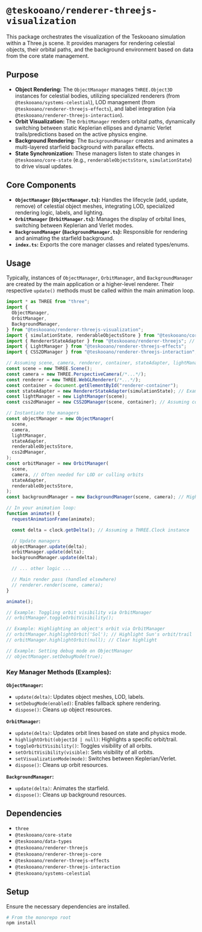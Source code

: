 # `@teskooano/renderer-threejs-visualization`

This package orchestrates the visualization of the Teskooano simulation within a Three.js scene. It provides managers for rendering celestial objects, their orbital paths, and the background environment based on data from the core state management.

## Purpose

- **Object Rendering:** The `ObjectManager` manages `THREE.Object3D` instances for celestial bodies, utilizing specialized renderers (from `@teskooano/systems-celestial`), LOD management (from `@teskooano/renderer-threejs-effects`), and label integration (via `@teskooano/renderer-threejs-interaction`).
- **Orbit Visualization:** The `OrbitManager` renders orbital paths, dynamically switching between static Keplerian ellipses and dynamic Verlet trails/predictions based on the active physics engine.
- **Background Rendering:** The `BackgroundManager` creates and animates a multi-layered starfield background with parallax effects.
- **State Synchronization:** These managers listen to state changes in `@teskooano/core-state` (e.g., `renderableObjectsStore`, `simulationState`) to drive visual updates.

## Core Components

- **`ObjectManager` (`ObjectManager.ts`):** Handles the lifecycle (add, update, remove) of celestial object meshes, integrating LOD, specialized rendering logic, labels, and lighting.
- **`OrbitManager` (`OrbitManager.ts`):** Manages the display of orbital lines, switching between Keplerian and Verlet modes.
- **`BackgroundManager` (`BackgroundManager.ts`):** Responsible for rendering and animating the starfield background.
- **`index.ts`:** Exports the core manager classes and related types/enums.

## Usage

Typically, instances of `ObjectManager`, `OrbitManager`, and `BackgroundManager` are created by the main application or a higher-level renderer. Their respective `update()` methods must be called within the main animation loop.

```typescript
import * as THREE from "three";
import {
  ObjectManager,
  OrbitManager,
  BackgroundManager,
} from "@teskooano/renderer-threejs-visualization";
import { simulationState, renderableObjectsStore } from "@teskooano/core-state"; // Example state imports
import { RendererStateAdapter } from "@teskooano/renderer-threejs"; // Example adapter
import { LightManager } from "@teskooano/renderer-threejs-effects";
import { CSS2DManager } from "@teskooano/renderer-threejs-interaction";

// Assuming scene, camera, renderer, container, stateAdapter, lightManager, css2dManager exist
const scene = new THREE.Scene();
const camera = new THREE.PerspectiveCamera(/*...*/);
const renderer = new THREE.WebGLRenderer(/*...*/);
const container = document.getElementById("renderer-container");
const stateAdapter = new RendererStateAdapter(simulationState); // Example instantiation
const lightManager = new LightManager(scene);
const css2dManager = new CSS2DManager(scene, container); // Assuming container exists

// Instantiate the managers
const objectManager = new ObjectManager(
  scene,
  camera,
  lightManager,
  stateAdapter,
  renderableObjectsStore,
  css2dManager,
);
const orbitManager = new OrbitManager(
  scene,
  camera, // Often needed for LOD or culling orbits
  stateAdapter,
  renderableObjectsStore,
);
const backgroundManager = new BackgroundManager(scene, camera); // Might need camera for parallax

// In your animation loop:
function animate() {
  requestAnimationFrame(animate);

  const delta = clock.getDelta(); // Assuming a THREE.Clock instance

  // Update managers
  objectManager.update(delta);
  orbitManager.update(delta);
  backgroundManager.update(delta);

  // ... other logic ...

  // Main render pass (handled elsewhere)
  // renderer.render(scene, camera);
}

animate();

// Example: Toggling orbit visibility via OrbitManager
// orbitManager.toggleOrbitVisibility();

// Example: Highlighting an object's orbit via OrbitManager
// orbitManager.highlightOrbit('Sol'); // Highlight Sun's orbit/trail
// orbitManager.highlightOrbit(null); // Clear highlight

// Example: Setting debug mode on ObjectManager
// objectManager.setDebugMode(true);
```

### Key Manager Methods (Examples):

**`ObjectManager`:**

- `update(delta)`: Updates object meshes, LOD, labels.
- `setDebugMode(enabled)`: Enables fallback sphere rendering.
- `dispose()`: Cleans up object resources.

**`OrbitManager`:**

- `update(delta)`: Updates orbit lines based on state and physics mode.
- `highlightOrbit(objectId | null)`: Highlights a specific orbit/trail.
- `toggleOrbitVisibility()`: Toggles visibility of all orbits.
- `setOrbitVisibility(visible)`: Sets visibility of all orbits.
- `setVisualizationMode(mode)`: Switches between Keplerian/Verlet.
- `dispose()`: Cleans up orbit resources.

**`BackgroundManager`:**

- `update(delta)`: Animates the starfield.
- `dispose()`: Cleans up background resources.

## Dependencies

- `three`
- `@teskooano/core-state`
- `@teskooano/data-types`
- `@teskooano/renderer-threejs`
- `@teskooano/renderer-threejs-core`
- `@teskooano/renderer-threejs-effects`
- `@teskooano/renderer-threejs-interaction`
- `@teskooano/systems-celestial`

## Setup

Ensure the necessary dependencies are installed.

```bash
# From the monorepo root
npm install
```
